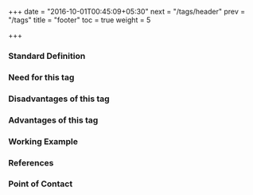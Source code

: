 +++
date = "2016-10-01T00:45:09+05:30"
next = "/tags/header"
prev = "/tags"
title = "footer"
toc = true
weight = 5

+++

<h3>Standard Definition</h3>

<h3>Need for this tag</h3>

<h3>Disadvantages of this tag</h3>

<h3>Advantages of this tag</h3>

<h3>Working Example</h3>

<h3>References</h3>

<h3>Point of Contact</h3>
